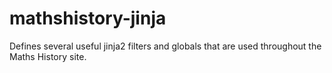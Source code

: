 # mathshistory-jinja

Defines several useful jinja2 filters and globals that are used throughout the
Maths History site.
